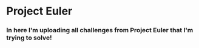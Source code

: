 # Project Euler

### In here I'm uploading all challenges from Project Euler that I'm trying to solve!
